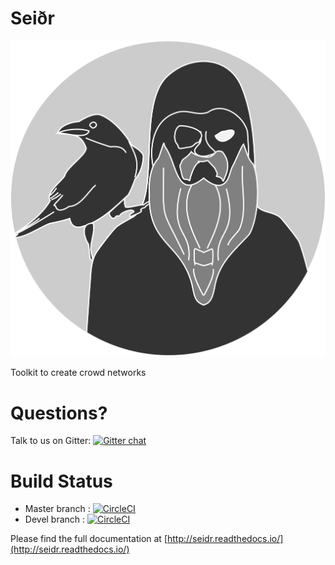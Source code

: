 # Seiðr

![seidr](docs/resources/logo.svg)

Toolkit to create crowd networks

# Questions?

Talk to us on Gitter: [![Gitter chat](https://badges.gitter.im/gitterHQ/gitter.png)](https://gitter.im/seidr-networks/community)

# Build Status

* Master branch : [![CircleCI](https://circleci.com/gh/bschiffthaler/seidr/tree/master.svg?style=svg)](https://circleci.com/gh/bschiffthaler/seidr/tree/master)
* Devel branch : [![CircleCI](https://circleci.com/gh/bschiffthaler/seidr/tree/devel.svg?style=svg)](https://circleci.com/gh/bschiffthaler/seidr/tree/devel)

Please find the full documentation at [http://seidr.readthedocs.io/](http://seidr.readthedocs.io/)
